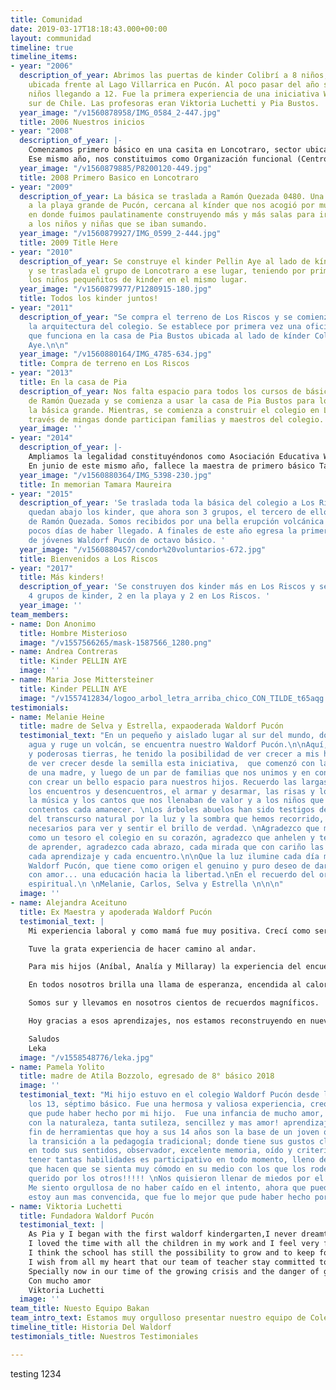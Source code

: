 ```yaml
---
title: Comunidad
date: 2019-03-17T18:18:43.000+00:00
layout: communidad
timeline: true
timeline_items:
- year: "2006"
  description_of_year: Abrimos las puertas de kinder Colibrí a 8 niños, en una casita
    ubicada frente al Lago Villarrica en Pucón. Al poco pasar del año se sumaron más
    niños llegando a 12. Fue la primera experiencia de una iniciativa Waldorf en el
    sur de Chile. Las profesoras eran Viktoria Luchetti y Pia Bustos.
  year_image: "/v1560878958/IMG_0584_2-447.jpg"
  title: 2006 Nuestros inicios
- year: "2008"
  description_of_year: |-
    Comenzamos primero básico en una casita en Loncotraro, sector ubicado entre Villarrica y Pucón, la profesora de primero básico era Manuela Hurtado y en ese mismo lugar se abre el segundo grupo de Kinder a cargo de Pia Bustos. Viktoria Luchetti continúa en kínder Colibrí frente a la playa de Pucón.
    Ese mismo año, nos constituimos como Organización funcional (Centro Cultural Infantil Waldorf Pucon)
  year_image: "/v1560879885/P8200120-449.jpg"
  title: 2008 Primero Basico en Loncotraro
- year: "2009"
  description_of_year: La básica se traslada a Ramón Quezada 0480. Una casita frente
    a la playa grande de Pucón, cercana al kínder que nos acogió por muchos años,
    en donde fuimos paulatinamente construyendo más y más salas para ir albergando
    a los niños y niñas que se iban sumando.
  year_image: "/v1560879927/IMG_0599_2-444.jpg"
  title: 2009 Title Here
- year: "2010"
  description_of_year: Se construye el kinder Pellin Aye al lado de kínder Colibrí
    y se traslada el grupo de Loncotraro a ese lugar, teniendo por primera vez a todos
    los niños pequeñitos de kinder en el mismo lugar.
  year_image: "/v1560879977/P1280915-180.jpg"
  title: Todos los kinder juntos!
- year: "2011"
  description_of_year: "Se compra el terreno de Los Riscos y se comienza a soñar con
    la arquitectura del colegio. Se establece por primera vez una oficina administrativa
    que funciona en la casa de Pia Bustos ubicada al lado de kínder Colibrí y Pellín
    Aye.\n\n"
  year_image: "/v1560880164/IMG_4785-634.jpg"
  title: Compra de terreno en Los Riscos
- year: "2013"
  title: En la casa de Pia
  description_of_year: Nos falta espacio para todos los cursos de básica en la casita
    de Ramón Quezada y se comienza a usar la casa de Pia Bustos para los niños de
    la básica grande. Mientras, se comienza a construir el colegio en Los Riscos a
    través de mingas donde participan familias y maestros del colegio.
  year_image: ''
- year: "2014"
  description_of_year: |-
    Ampliamos la legalidad constituyéndonos como Asociación Educativa Waldorf Pucon, corporación sin fines de lucro.
    En junio de este mismo año, fallece la maestra de primero básico Tamara Maureira quien tiene un accidente en automóvil en el río Trancura de Pucón, este hecho fue muy sobrecogedor para la comunidad y reafirmó nuestros lazos fraternales.
  year_image: "/v1560880364/IMG_5398-230.jpg"
  title: In memorian Tamara Maureira
- year: "2015"
  description_of_year: 'Se traslada toda la básica del colegio a Los Riscos, solo
    quedan abajo los kinder, que ahora son 3 grupos, el tercero de ellos en la casita
    de Ramón Quezada. Somos recibidos por una bella erupción volcánica en Marzo, a
    pocos días de haber llegado. A finales de este año egresa la primera generación
    de jóvenes Waldorf Pucón de octavo básico. '
  year_image: "/v1560880457/condor%20voluntarios-672.jpg"
  title: Bienvenidos a Los Riscos
- year: "2017"
  title: Más kinders!
  description_of_year: 'Se construyen dos kinder más en Los Riscos y se tienen ahora
    4 grupos de kinder, 2 en la playa y 2 en Los Riscos. '
  year_image: ''
team_members:
- name: Don Anonimo
  title: Hombre Misterioso
  image: "/v1557566265/mask-1587566_1280.png"
- name: Andrea Contreras
  title: Kinder PELLIN AYE
  image: ''
- name: Maria Jose Mittersteiner
  title: Kinder PELLIN AYE
  image: "/v1557412834/logoo_arbol_letra_arriba_chico_CON_TILDE_t65aqg.jpg"
testimonials:
- name: Melanie Heine
  title: madre de Selva y Estrella, expaoderada Waldorf Pucón
  testimonial_text: "En un pequeño y aislado lugar al sur del mundo, donde canta el
    agua y ruge un volcán, se encuentra nuestro Waldorf Pucón.\n\nAquí, en estas hermosas
    y poderosas tierras, he tenido la posibilidad de ver crecer a mis hijas. Y también
    de ver crecer desde la semilla esta iniciativa,  que comenzó con la gran voluntad
    de una madre, y luego de un par de familias que nos unimos y en conjunto soñábamos
    con crear un bello espacio para nuestros hijos. Recuerdo las largas conversaciones,
    los encuentros y desencuentros, el armar y desarmar, las risas y los llantos,
    la música y los cantos que nos llenaban de valor y a los niños que veíamos disfrutar
    contentos cada amanecer. \nLos árboles abuelos han sido testigos del largo caminar,
    del transcurso natural por la luz y la sombra que hemos recorrido, que son tan
    necesarios para ver y sentir el brillo de verdad. \nAgradezco que mis hijas guarden
    como un tesoro el colegio en su corazón, agradezco que anhelen y tengan la voluntad
    de aprender, agradezco cada abrazo, cada mirada que con cariño las contuvo, agradezco
    cada aprendizaje y cada encuentro.\n\nQue la luz ilumine cada día más a nuestro
    Waldorf Pucón, que tiene como origen el genuino y puro deseo de dar desde el corazón
    con amor... una educación hacia la libertad.\nEn el recuerdo del origen, la fuerza
    espiritual.\n \nMelanie, Carlos, Selva y Estrella \n\n\n"
  image: ''
- name: Alejandra Aceituno
  title: Ex Maestra y apoderada Waldorf Pucón
  testimonial_text: |
    Mi experiencia laboral y como mamá fue muy positiva. Crecí como ser humano frente a la adversidad y superé grandes fantasmas y temores.

    Tuve la grata experiencia de hacer camino al andar.

    Para mis hijos (Aníbal, Analía y Millaray) la experiencia del encuentro humano fue un enorme alimento de vida.

    En todos nosotros brilla una llama de esperanza, encendida al calor de las fiestas, dónde el volcán y las estrellas fueron nuestros testigos.

    Somos sur y llevamos en nosotros cientos de recuerdos magníficos.

    Hoy gracias a esos aprendizajes, nos estamos reconstruyendo en nuevos paisajes y desafíos.

    Saludos
    Leka
  image: "/v1558548776/leka.jpg"
- name: Pamela Yolito
  title: madre de Atila Bozzolo, egresado de 8° básico 2018
  image: ''
  testimonial_text: "Mi hijo estuvo en el colegio Waldorf Pucón desde los 3 años hasta
    los 13, séptimo básico. Fue una hermosa y valiosa experiencia, creo que lo mejor
    que pude haber hecho por mi hijo.  Fue una infancia de mucho amor,  mucho contacto
    con la naturaleza, tanta sutileza, sencillez y mas amor! aprendizaje de un sin
    fin de herramientas que hoy a sus 14 años son la base de un joven que le fue facilísima
    la transición a la pedagogía tradicional; donde tiene sus gustos claros, sensibilidad
    en todo sus sentidos, observador, excelente memoria, oído y criterio. Debido a
    tener tantas habilidades es participativo en todo momento, lleno de ideas e iniciativas
    que hacen que se sienta muy cómodo en su medio con los que los rodean y así muy
    querido por los otros!!!!! \nNos quisieron llenar de miedos por el tipo de educación….
    Me siento orgullosa de no haber caído en el intento, ahora que puedo mirar atrás…
    estoy aun mas convencida, que fue lo mejor que pude haber hecho por mi hijo!!\nGracias!!!!\n"
- name: Viktoria Luchetti
  title: Fundadora Waldorf Pucón
  testimonial_text: |
    As Pia y I began with the first waldorf kindergarten,I never dreamt our little seed would grow so fast into the school from today.
    I loved the time with all the children in my work and I feel very fortunate to have had the possibility to see them grow into now beautiful jung adults.
    I think the school has still the possibility to grow and to keep forming a strong community .
    I wish from all my heart that our team of teacher stay committed to grow personally, to keep deepening the continuos study of waldorf education  and to be beautiful examples for our children.
    Specially now in our time of the growing crisis and the danger of global warming ... we need to continue to seed and nuttier conscious communities with the willingness and courage to change what needs to be change .
    Con mucho amor
    Viktoria Luchetti
  image: ''
team_title: Nuesto Equipo Bakan
team_intro_text: Estamos muy orgulloso presentar nuestro equipo de Colegio aqui.
timeline_title: Historia Del Waldorf
testimonials_title: Nuestros Testimoniales

---
```

testing 1234